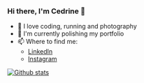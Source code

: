 ### Hi there, I'm Cedrine 👋

- 🔭 I love coding, running and photography 
- 🌱 I'm currently polishing my portfolio
- 📫 Where to find me: 
  - [LinkedIn](https://www.linkedin.com/in/cedrinemonnet/)
  - [Instagram](https://www.instagram.com/spioupiou/)

[![Github stats](https://github-readme-stats.vercel.app/api?username=spioupiou&count_private=true&show_icons=true&theme=radical&hide_rank=false)](https://github.com/anuraghazra/github-readme-stats)
